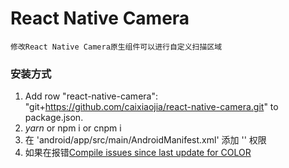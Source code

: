 
# React Native Camera 

	修改React Native Camera原生组件可以进行自定义扫描区域
	
### 安装方式

1. Add row  "react-native-camera": "git+https://github.com/caixiaojia/react-native-camera.git" to package.json.
2. <i>yarn</i> or npm i or cnpm i
3. 在 'android/app/src/main/AndroidManifest.xml' 添加 '<uses-permission android:name="android.permission.CAMERA"/>' 权限
4. 如果在报错[Compile issues since last update for COLOR](https://github.com/cooperka/react-native-snackbar/issues/12)
